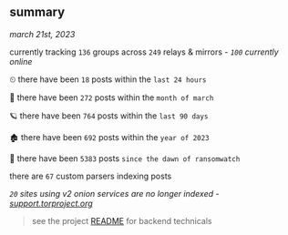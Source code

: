 
## summary
_march 21st, 2023_

currently tracking `136` groups across `249` relays & mirrors - _`100` currently online_

⏲ there have been `18` posts within the `last 24 hours`

🦈 there have been `272` posts within the `month of march`

🪐 there have been `764` posts within the `last 90 days`

🏚 there have been `692` posts within the `year of 2023`

🦕 there have been `5383` posts `since the dawn of ransomwatch`

there are `67` custom parsers indexing posts

_`20` sites using v2 onion services are no longer indexed - [support.torproject.org](https://support.torproject.org/onionservices/v2-deprecation/)_

> see the project [README](https://github.com/joshhighet/ransomwatch#ransomwatch--) for backend technicals
